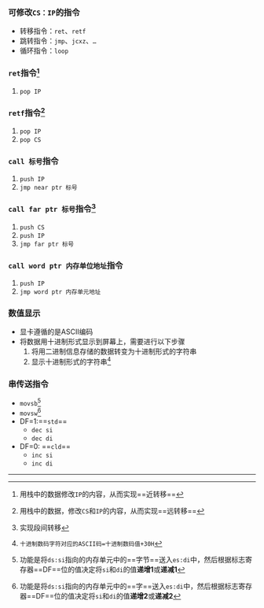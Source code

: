 ### 可修改`CS：IP`的指令

- 转移指令：`ret`、`retf`
- 跳转指令：`jmp`、`jcxz`、`…`
- 循环指令：`loop`

### `ret`指令[^1]

1. `pop IP`

### `retf`指令[^2]

1. `pop IP`
2. `pop CS`

### `call 标号`指令

1. `push IP`
2. `jmp near ptr 标号`

### `call far ptr 标号`指令[^3]

1. `push CS`
2. `push IP`
3. `jmp far ptr 标号`

### `call word ptr 内存单位地址`指令

1. `push IP`
2. `jmp word ptr 内存单元地址`

### 数值显示

- 显卡遵循的是ASCII编码
- 将数据用十进制形式显示到屏幕上，需要进行以下步骤
  1. 将用二进制信息存储的数据转变为十进制形式的字符串
  2. 显示十进制形式的字符串[^4]

### 串传送指令

- `movsb`[^5]
- `movsw`[^6]
- DF=1:==`std`==
  - `dec si`
  - `dec di`
- DF=0: ==`cld`==
  - `inc si`
  - `inc di`



---

[^1]: 用栈中的数据修改`IP`的内容，从而实现==近转移==
[^2]: 用栈中的数据，修改`CS`和`IP`的内容，从而实现==远转移==
[^3]: 实现段间转移
[^4]: `十进制数码字符对应的ASCII码=十进制数码值+30H`
[^5]: 功能是将`ds:si`指向的内存单元中的==字节==送入`es:di`中，然后根据标志寄存器==DF==位的值决定将`si`和`di`的值**递增1**或**递减1**
[^6]: 功能是将`ds:si`指向的内存单元中的==字==送入`es:di`中，然后根据标志寄存器==DF==位的值决定将`si`和`di`的值**递增2**或**递减2**